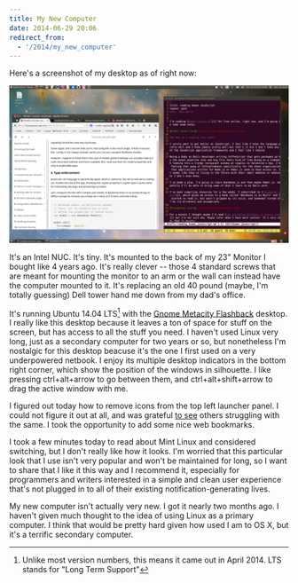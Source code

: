 ```yaml
---
title: My New Computer
date: 2014-06-29 20:06
redirect_from:
  - '/2014/my_new_computer'
---
```


Here's a screenshot of my desktop as of right now:

[![My desktop](/img/2014-06-29-den-desktop.png)](/img/2014-06-29-den-desktop.png)

It's an Intel NUC. It's tiny. It's mounted to the back of my 23" Monitor I bought like 4 years ago. It's really clever -- those 4 standard screws that are meant for mounting the monitor to an arm or the wall can instead have the computer mounted to it. It's replacing an old 40 pound (maybe, I'm totally guessing) Dell tower hand me down from my dad's office.

It's running Ubuntu 14.04 LTS[^versions] with the [Gnome Metacity Flashback](http://en.wikipedia.org/wiki/Metacity) desktop. I really like this desktop because it leaves a ton of space for stuff on the screen, but has access to all the stuff you need. I haven't used Linux very long, just as a secondary computer for two years or so, but nonetheless I'm nostalgic for this desktop beacuse it's the one I first used on a very underpowered netbook. I enjoy its multiple desktop indicators in the bottom right corner, which show the position of the windows in silhouette. I like pressing ctrl+alt+arrow to go between them, and ctrl+alt+shift+arrow to drag the active window with me.

[^versions]: Unlike most version numbers, this means it came out in April 2014. LTS stands for "Long Term Support"

I figured out today how to remove icons from the top left launcher panel. I could not figure it out at all, and was grateful [to see](http://askubuntu.com/questions/91445/how-do-i-remove-an-icon-from-the-top-panel-in-gnome-fallback-mode/91509#91509?newreg=91ef94088c4a4821bd6e8df719a56d39) others struggling with the same. I took the opportunity to add some nice web bookmarks.

I took a few minutes today to read about Mint Linux and considered switching, but I don't really like how it looks. I'm worried that this particular look that I use isn't very popular and won't be maintained for long, so I want to share that I like it this way and I recommend it, especially for programmers and writers interested in a simple and clean user experience that's not plugged in to all of their existing notification-generating lives.

My new computer isn't actually very new. I got it nearly two months ago. I haven't given much thought to the idea of using Linux as a primary computer. I think that would be pretty hard given how used I am to OS X, but it's a terrific secondary computer.
